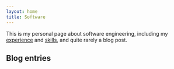 ```yaml
---
layout: home
title: Software
---
```


This is my personal page about software engineering, including my [experience](/experience/) and [skills](/skills/), and quite rarely a blog post.

## Blog entries
